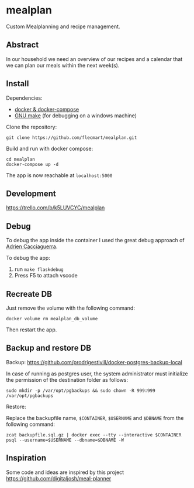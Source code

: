 # mealplan

Custom Mealplanning and recipe management.

## Abstract

In our household we need an overview of our recipes and a calendar that we can plan our meals within the next week(s).

## Install

Dependencies:
  
- [docker & docker-compose](https://www.docker.com/get-started)  
- [GNU make](https://chocolatey.org/packages/make) (for debugging on a windows machine)

Clone the repository:

```
git clone https://github.com/flecmart/mealplan.git
```

Build and run with docker compose:

```
cd mealplan
docker-compose up -d
```

The app is now reachable at `localhost:5000`

## Development

https://trello.com/b/k5LUVCYC/mealplan

## Debug

To debug the app inside the container I used the great debug approach of [Adrien Cacciaguerra](https://blog.theodo.com/2020/05/debug-flask-vscode/). 

To debug the app:

1. run `make flaskdebug`
2. Press F5 to attach vscode

## Recreate DB

Just remove the volume with the following command:

`docker volume rm mealplan_db_volume`

Then restart the app.

## Backup and restore DB

Backup: https://github.com/prodrigestivill/docker-postgres-backup-local

In case of running as postgres user, the system administrator must initialize the permission of the destination folder as follows:

`sudo mkdir -p /var/opt/pgbackups && sudo chown -R 999:999 /var/opt/pgbackups`

Restore:

Replace the backupfile name, `$CONTAINER`, `$USERNAME` and `$DBNAME` from the following command:

`zcat backupfile.sql.gz | docker exec --tty --interactive $CONTAINER psql --username=$USERNAME --dbname=$DBNAME -W`

## Inspiration

Some code and ideas are inspired by this project https://github.com/digitaljosh/meal-planner